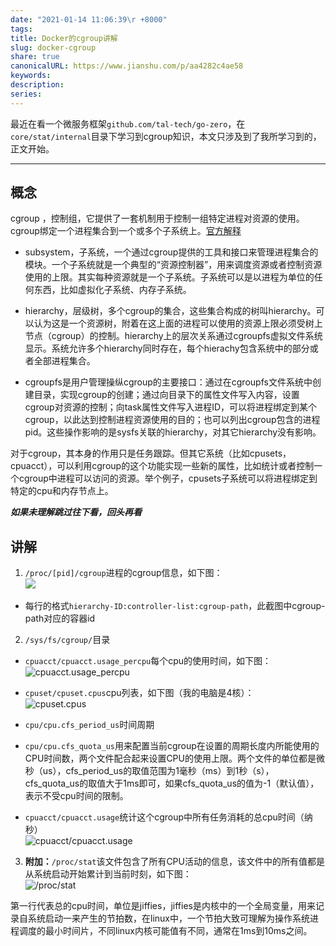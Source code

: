 ```yaml
---  
date: "2021-01-14 11:06:39\r +8000"  
tags:   
title: Docker的cgroup讲解  
slug: docker-cgroup  
share: true  
canonicalURL: https://www.jianshu.com/p/aa4282c4ae58  
keywords:   
description:   
series:   
---  
```

  
最近在看一个微服务框架`github.com/tal-tech/go-zero`，在`core/stat/internal`目录下学习到cgroup知识，本文只涉及到了我所学习到的，正文开始。  
  
---  
## 概念  
  
cgroup ，控制组，它提供了一套机制用于控制一组特定进程对资源的使用。cgroup绑定一个进程集合到一个或多个子系统上。[官方解释](https://man7.org/linux/man-pages/man7/cgroups.7.html)  
 * subsystem，子系统，一个通过cgroup提供的工具和接口来管理进程集合的模块。一个子系统就是一个典型的“资源控制器”，用来调度资源或者控制资源使用的上限。其实每种资源就是一个子系统。子系统可以是以进程为单位的任何东西，比如虚拟化子系统、内存子系统。  
  
  * hierarchy，层级树，多个cgroup的集合，这些集合构成的树叫hierarchy。可以认为这是一个资源树，附着在这上面的进程可以使用的资源上限必须受树上节点（cgroup）的控制。hierarchy上的层次关系通过cgroupfs虚拟文件系统显示。系统允许多个hierarchy同时存在，每个hierachy包含系统中的部分或者全部进程集合。  
  
   * cgroupfs是用户管理操纵cgroup的主要接口：通过在cgroupfs文件系统中创建目录，实现cgroup的创建；通过向目录下的属性文件写入内容，设置cgroup对资源的控制；向task属性文件写入进程ID，可以将进程绑定到某个cgroup，以此达到控制进程资源使用的目的；也可以列出cgroup包含的进程pid。这些操作影响的是sysfs关联的hierarchy，对其它hierarchy没有影响。  
  
对于cgroup，其本身的作用只是任务跟踪。但其它系统（比如cpusets，cpuacct），可以利用cgroup的这个功能实现一些新的属性，比如统计或者控制一个cgroup中进程可以访问的资源。举个例子，cpusets子系统可以将进程绑定到特定的cpu和内存节点上。  
  
***如果未理解跳过往下看，回头再看***  
## 讲解  
1. `/proc/[pid]/cgroup`进程的cgroup信息，如下图：  
![](/images/f31a639541b3609f02a2ccfee1fe9dc4.webp)  
* 每行的格式`hierarchy-ID:controller-list:cgroup-path`，此截图中cgroup-path对应的容器id  
2. `/sys/fs/cgroup/`目录  
  
* `cpuacct/cpuacct.usage_percpu`每个cpu的使用时间，如下图：  
![cpuacct.usage_percpu](/images/a8210184ed421e07a86eb59180cf5bc8.webp)  
  
* `cpuset/cpuset.cpus`cpu列表，如下图（我的电脑是4核）：  
![cpuset.cpus](/images/9958ef1c6dedf4603eb92d67dcfc90b0.webp)  
  
* `cpu/cpu.cfs_period_us`时间周期  
  
* `cpu/cpu.cfs_quota_us`用来配置当前cgroup在设置的周期长度内所能使用的CPU时间数，两个文件配合起来设置CPU的使用上限。两个文件的单位都是微秒（us），cfs_period_us的取值范围为1毫秒（ms）到1秒（s），cfs_quota_us的取值大于1ms即可，如果cfs_quota_us的值为-1（默认值），表示不受cpu时间的限制。  
  
* `cpuacct/cpuacct.usage`统计这个cgroup中所有任务消耗的总cpu时间（纳秒）  
![cpuacct/cpuacct.usage](/images/8aa37b51455ad3c7d5ed5512972a1d3c.webp)  
  
3. **附加：**`/proc/stat`该文件包含了所有CPU活动的信息，该文件中的所有值都是从系统启动开始累计到当前时刻，如下图：  
![/proc/stat](/images/3667b10b75fca213d005efb184f53561.webp)  
  
第一行代表总的cpu时间，单位是jiffies，jiffies是内核中的一个全局变量，用来记录自系统启动一来产生的节拍数，在linux中，一个节拍大致可理解为操作系统进程调度的最小时间片，不同linux内核可能值有不同，通常在1ms到10ms之间。